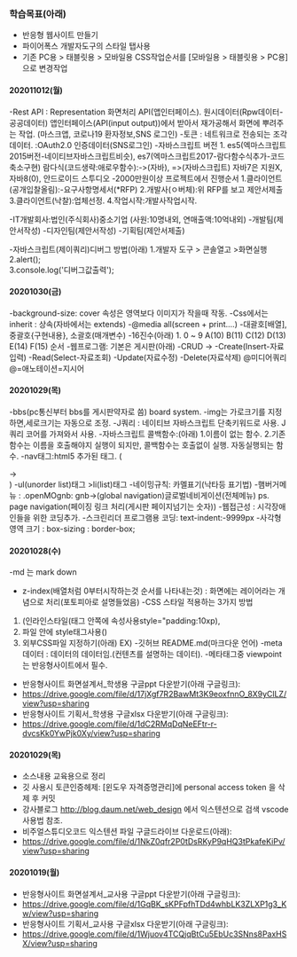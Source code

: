 ### 학습목표(아래)
- 반응형 웹사이트 만들기
- 파이어폭스 개발자도구의 스타일 탭사용
- 기존 PC용 > 태블릿용 > 모바일용 CSS작업순서를 [모바일용 > 태블릿용 > PC용] 으로 변경작업

#### 202011012(월)
-Rest API : Representation 화면처리 API(앱인터페이스).
                원시데이터(Rpw데이터-공공데이터)
                앱인터페이스(API(input output))에서 받아서
                재가공해서 화면에 뿌려주는 작업.
                (마스크앱, 코로나19 환자정보,SNS 로그인)
-토큰 : 네트워크로 전송되는  조각데이터.
         :OAuth2.0 인증데이터(SNS로그인)
-자바스크립트 버전
    1. es5(엑마스크립트 2015버전-네이티브자바스크립트비슷), 
        es7(엑마스크립트2017-람다함수식추가-코드축소구현)
        람다식(코드생략:애로우함수):->(자바), =>(자바스크립트)
        자바7은 지원X,  자바8(0), 안드로이드 스투디오
-2000만원이상 프로젝트에서 진행순서
1.클라이언트(공개입찰올림):-요구사항명세서(*RFP)
2.개발사(ㅇ버체):위  RFP를 보고 제안서제출
3.클라이언트(낙찰):업체선정.
4.작업시작:개발사작업시작.

-IT개발회사:법인(주식회사)중소기업
(사원:10명내외, 연매출액:10억내외)
-개발팀(제안서작성)
-디자인팀(제안서작성)
-기획팀(제안서제출)

-자바스크립트(제이쿼리)디버그 방법(아래)
1.개발자 도구 > 콘솔열고 >화면실행
2.alert();    
3.console.log('디버그값출력'); 

#### 20201030(금)
-background-size: cover 속성은 영역보다 이미지가 작을때 작동.
-Css에서는 inherit : 상속(자바에서는 extends)
-@media all(screen + print....)
-대괄호[배열], 중괄호{구현내용}, 소괄호(매개변수)
-16진수(아래)
    1. 0 ~ 9 A(10) B(11) C(12) D(13) E(14) F(15) 순서
-웹프로그램: 기본은 게시판(아래)
-CRUD ->
-Create(Insert-자료입력)
-Read(Select-자료조회)
-Update(자료수정)
-Delete(자료삭제)
@미디어쿼리
@=애노테이션=지시어
#### 20201029(목)
-bbs(pc통신부터 bbs를 게시판약자로 씀) board system.
-img는 가로크기를 지정하면,세로크기는 자동으로 조정.
-J쿼리 : 네이티브 자바스크립트 단축키워드로 사용.
J쿼리 코어를 가져와서 사용.
-자바스크립트 콜백함수:(아래)
    1.이름이 없는 함수.
    2.기존함수는 이름을 호출해야지 실행이 되지만, 콜백함수는 호출없이 실행. 자동실행되는 함수.
-nav태그:html5 추가된 태그.
(<div id='nav'></div> -> <nav></nav>)
-ul(unorder list)태그 >li(list)태그
-네이밍규칙: 카멜표기(낙타등 표기법)
-햄버거메뉴 : .openMOgnb: gnb->(global navigation)글로벌네비게이션(전체메뉴)
ps. page navigation(페이징 링크 처리(게시판 페이지넘기는 숫자))
-웹접근성 : 시각장애인들을 위한 코딩추가.
-스크린리더 프로그램용 코딩: text-indent:-9999px
-사각형 영역 크기 : box-sizing : border-box; 
#### 20201028(수)
-md 는 mark down
- z-index(배열처럼 0부터시작하는것 순서를 나타내는것) : 화면에는 레이어라는 개념으로 처리(포토피아로 설명들었음)
-CSS 스타일 적용하는 3가지 방법
1. (인라인스타일(태그 안쪽에 속성사용style="padding:10xp),
2. 파일 안에 style태그사용(<style>내부스타일</style>)
3. 외부CSS파일 지정하기(아래)
    EX)<link href="css파일위치">
-깃허브 README.md(마크다운 언어)
-meta데이터 : 데이터의 데이터임.(컨텐츠를 설명하는 데이터).
-메타태그중 viewpoint는 반응형사이트에서 필수.
- 반응형사이트 화면설계서_학생용 구글ppt 다운받기(아래 구글링크):
- https://drive.google.com/file/d/17jXgf7R2BawMt3K9eoxfnnO_8X9yClLZ/view?usp=sharing
- 반응형사이트 기획서_학생용 구글xlsx 다운받기(아래 구글링크):
- https://drive.google.com/file/d/1dC2RMqDqNeEFtr-r-dvcsKk0YwPjk0Xy/view?usp=sharing

#### 20201029(목)

- 소스내용 교육용으로 정리
- 깃 사용시 토큰인증헤제: [윈도우 자격증명관리]에 personal access token 을 삭제 후 커밋
- 강사블로그 http://blog.daum.net/web_design 에서 익스텐션으로 검색 vscode 사용법 참조.
- 비주얼스튜디오코드 익스텐션 파일 구글드라이브 다운로드(아래):
- https://drive.google.com/file/d/1NkZ0qfr2P0tDsRKyP9qHQ3tPkafeKiPv/view?usp=sharing

#### 20201019(월)

- 반응형사이트 화면설계서_교사용 구글ppt 다운받기(아래 구글링크):
- https://drive.google.com/file/d/1GqBK_sKPFpfhTDd4whbLK3ZLXP1g3_Kw/view?usp=sharing
- 반응형사이트 기획서_교사용 구글xlsx 다운받기(아래 구글링크):
- https://drive.google.com/file/d/1Wjuov4TCQjqBtCu5EbUc3SNns8PaxHSX/view?usp=sharing
